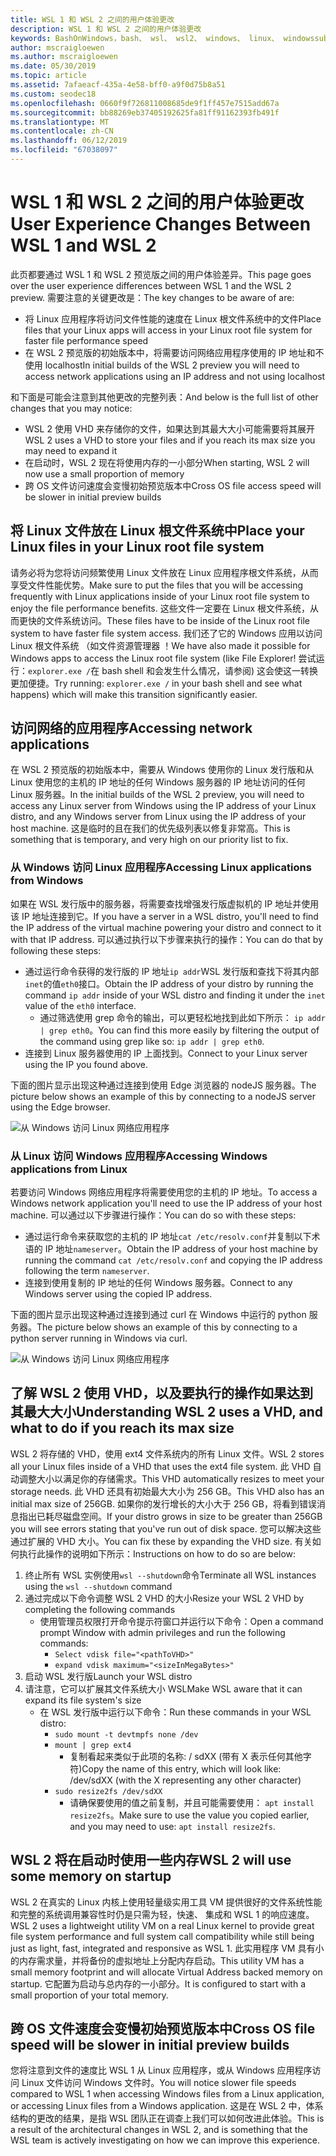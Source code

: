 ```yaml
---
title: WSL 1 和 WSL 2 之间的用户体验更改
description: WSL 1 和 WSL 2 之间的用户体验更改
keywords: BashOnWindows，bash、 wsl、 wsl2、 windows、 linux、 windowssubsystem、 ubuntu、 debian、 suse、 windows 10 的 windows 子系统
author: mscraigloewen
ms.author: mscraigloewen
ms.date: 05/30/2019
ms.topic: article
ms.assetid: 7afaeacf-435a-4e58-bff0-a9f0d75b8a51
ms.custom: seodec18
ms.openlocfilehash: 0660f9f726811008685de9f1ff457e7515add67a
ms.sourcegitcommit: bb88269eb37405192625fa81ff91162393fb491f
ms.translationtype: MT
ms.contentlocale: zh-CN
ms.lasthandoff: 06/12/2019
ms.locfileid: "67038097"
---
```

# <a name="user-experience-changes-between-wsl-1-and-wsl-2"></a><span data-ttu-id="13b85-104">WSL 1 和 WSL 2 之间的用户体验更改</span><span class="sxs-lookup"><span data-stu-id="13b85-104">User Experience Changes Between WSL 1 and WSL 2</span></span>

<span data-ttu-id="13b85-105">此页都要通过 WSL 1 和 WSL 2 预览版之间的用户体验差异。</span><span class="sxs-lookup"><span data-stu-id="13b85-105">This page goes over the user experience differences between WSL 1 and the WSL 2 preview.</span></span> <span data-ttu-id="13b85-106">需要注意的关键更改是：</span><span class="sxs-lookup"><span data-stu-id="13b85-106">The key changes to be aware of are:</span></span>

- <span data-ttu-id="13b85-107">将 Linux 应用程序将访问文件性能的速度在 Linux 根文件系统中的文件</span><span class="sxs-lookup"><span data-stu-id="13b85-107">Place files that your Linux apps will access in your Linux root file system for faster file performance speed</span></span>
- <span data-ttu-id="13b85-108">在 WSL 2 预览版的初始版本中，将需要访问网络应用程序使用的 IP 地址和不使用 localhost</span><span class="sxs-lookup"><span data-stu-id="13b85-108">In initial builds of the WSL 2 preview you will need to access network applications using an IP address and not using localhost</span></span>

<span data-ttu-id="13b85-109">和下面是可能会注意到其他更改的完整列表：</span><span class="sxs-lookup"><span data-stu-id="13b85-109">And below is the full list of other changes that you may notice:</span></span>

- <span data-ttu-id="13b85-110">WSL 2 使用 VHD 来存储你的文件，如果达到其最大大小可能需要将其展开</span><span class="sxs-lookup"><span data-stu-id="13b85-110">WSL 2 uses a VHD to store your files and if you reach its max size you may need to expand it</span></span>
- <span data-ttu-id="13b85-111">在启动时，WSL 2 现在将使用内存的一小部分</span><span class="sxs-lookup"><span data-stu-id="13b85-111">When starting, WSL 2 will now use a small proportion of memory</span></span>
- <span data-ttu-id="13b85-112">跨 OS 文件访问速度会变慢初始预览版本中</span><span class="sxs-lookup"><span data-stu-id="13b85-112">Cross OS file access speed will be slower in initial preview builds</span></span>

## <a name="place-your-linux-files-in-your-linux-root-file-system"></a><span data-ttu-id="13b85-113">将 Linux 文件放在 Linux 根文件系统中</span><span class="sxs-lookup"><span data-stu-id="13b85-113">Place your Linux files in your Linux root file system</span></span>
<span data-ttu-id="13b85-114">请务必将为您将访问频繁使用 Linux 文件放在 Linux 应用程序根文件系统，从而享受文件性能优势。</span><span class="sxs-lookup"><span data-stu-id="13b85-114">Make sure to put the files that you will be accessing frequently with Linux applications inside of your Linux root file system to enjoy the file performance benefits.</span></span> <span data-ttu-id="13b85-115">这些文件一定要在 Linux 根文件系统，从而更快的文件系统访问。</span><span class="sxs-lookup"><span data-stu-id="13b85-115">These files have to be inside of the Linux root file system to have faster file system access.</span></span> <span data-ttu-id="13b85-116">我们还了它的 Windows 应用以访问 Linux 根文件系统 （如文件资源管理器 ！</span><span class="sxs-lookup"><span data-stu-id="13b85-116">We have also made it possible for Windows apps to access the Linux root file system (like File Explorer!</span></span> <span data-ttu-id="13b85-117">尝试运行：`explorer.exe /`在 bash shell 和会发生什么情况，请参阅) 这会使这一转换更加便捷。</span><span class="sxs-lookup"><span data-stu-id="13b85-117">Try running: `explorer.exe /` in your bash shell and see what happens) which will make this transition significantly easier.</span></span> 

## <a name="accessing-network-applications"></a><span data-ttu-id="13b85-118">访问网络的应用程序</span><span class="sxs-lookup"><span data-stu-id="13b85-118">Accessing network applications</span></span>
<span data-ttu-id="13b85-119">在 WSL 2 预览版的初始版本中，需要从 Windows 使用你的 Linux 发行版和从 Linux 使用您的主机的 IP 地址的任何 Windows 服务器的 IP 地址访问的任何 Linux 服务器。</span><span class="sxs-lookup"><span data-stu-id="13b85-119">In the initial builds of the WSL 2 preview, you will need to access any Linux server from Windows using the IP address of your Linux distro, and any Windows server from Linux using the IP address of your host machine.</span></span> <span data-ttu-id="13b85-120">这是临时的且在我们的优先级列表以修复非常高。</span><span class="sxs-lookup"><span data-stu-id="13b85-120">This is something that is temporary, and very high on our priority list to fix.</span></span>

### <a name="accessing-linux-applications-from-windows"></a><span data-ttu-id="13b85-121">从 Windows 访问 Linux 应用程序</span><span class="sxs-lookup"><span data-stu-id="13b85-121">Accessing Linux applications from Windows</span></span>
<span data-ttu-id="13b85-122">如果在 WSL 发行版中的服务器，将需要查找增强发行版虚拟机的 IP 地址并使用该 IP 地址连接到它。</span><span class="sxs-lookup"><span data-stu-id="13b85-122">If you have a server in a WSL distro, you'll need to find the IP address of the virtual machine powering your distro and connect to it with that IP address.</span></span> <span data-ttu-id="13b85-123">可以通过执行以下步骤来执行的操作：</span><span class="sxs-lookup"><span data-stu-id="13b85-123">You can do that by following these steps:</span></span>

- <span data-ttu-id="13b85-124">通过运行命令获得的发行版的 IP 地址`ip addr`WSL 发行版和查找下将其内部`inet`的值`eth0`接口。</span><span class="sxs-lookup"><span data-stu-id="13b85-124">Obtain the IP address of your distro by running the command `ip addr` inside of your WSL distro and finding it under the `inet` value of the `eth0` interface.</span></span>
   - <span data-ttu-id="13b85-125">通过筛选使用 grep 命令的输出，可以更轻松地找到此如下所示： `ip addr | grep eth0`。</span><span class="sxs-lookup"><span data-stu-id="13b85-125">You can find this more easily by filtering the output of the command using grep like so: `ip addr | grep eth0`.</span></span>
- <span data-ttu-id="13b85-126">连接到 Linux 服务器使用的 IP 上面找到。</span><span class="sxs-lookup"><span data-stu-id="13b85-126">Connect to your Linux server using the IP you found above.</span></span>

<span data-ttu-id="13b85-127">下面的图片显示出现这种通过连接到使用 Edge 浏览器的 nodeJS 服务器。</span><span class="sxs-lookup"><span data-stu-id="13b85-127">The picture below shows an example of this by connecting to a nodeJS server using the Edge browser.</span></span>

![从 Windows 访问 Linux 网络应用程序](media/wsl2-network-w2l.jpg)

### <a name="accessing-windows-applications-from-linux"></a><span data-ttu-id="13b85-129">从 Linux 访问 Windows 应用程序</span><span class="sxs-lookup"><span data-stu-id="13b85-129">Accessing Windows applications from Linux</span></span>
<span data-ttu-id="13b85-130">若要访问 Windows 网络应用程序将需要使用您的主机的 IP 地址。</span><span class="sxs-lookup"><span data-stu-id="13b85-130">To access a Windows network application you'll need to use the IP address of your host machine.</span></span> <span data-ttu-id="13b85-131">可以通过以下步骤进行操作：</span><span class="sxs-lookup"><span data-stu-id="13b85-131">You can do so with these steps:</span></span>

- <span data-ttu-id="13b85-132">通过运行命令来获取您的主机的 IP 地址`cat /etc/resolv.conf`并复制以下术语的 IP 地址`nameserver`。</span><span class="sxs-lookup"><span data-stu-id="13b85-132">Obtain the IP address of your host machine by running the command `cat /etc/resolv.conf` and copying the IP address following the term `nameserver`.</span></span> 
- <span data-ttu-id="13b85-133">连接到使用复制的 IP 地址的任何 Windows 服务器。</span><span class="sxs-lookup"><span data-stu-id="13b85-133">Connect to any Windows server using the copied IP address.</span></span>

<span data-ttu-id="13b85-134">下面的图片显示出现这种通过连接到通过 curl 在 Windows 中运行的 python 服务器。</span><span class="sxs-lookup"><span data-stu-id="13b85-134">The picture below shows an example of this by connecting to a python server running in Windows via curl.</span></span> 

![从 Windows 访问 Linux 网络应用程序](media/wsl2-network-l2w.png)

## <a name="understanding-wsl-2-uses-a-vhd-and-what-to-do-if-you-reach-its-max-size"></a><span data-ttu-id="13b85-136">了解 WSL 2 使用 VHD，以及要执行的操作如果达到其最大大小</span><span class="sxs-lookup"><span data-stu-id="13b85-136">Understanding WSL 2 uses a VHD, and what to do if you reach its max size</span></span>
<span data-ttu-id="13b85-137">WSL 2 将存储的 VHD，使用 ext4 文件系统内的所有 Linux 文件。</span><span class="sxs-lookup"><span data-stu-id="13b85-137">WSL 2 stores all your Linux files inside of a VHD that uses the ext4 file system.</span></span> <span data-ttu-id="13b85-138">此 VHD 自动调整大小以满足你的存储需求。</span><span class="sxs-lookup"><span data-stu-id="13b85-138">This VHD automatically resizes to meet your storage needs.</span></span> <span data-ttu-id="13b85-139">此 VHD 还具有初始最大大小为 256 GB。</span><span class="sxs-lookup"><span data-stu-id="13b85-139">This VHD also has an initial max size of 256GB.</span></span> <span data-ttu-id="13b85-140">如果你的发行增长的大小大于 256 GB，将看到错误消息指出已耗尽磁盘空间。</span><span class="sxs-lookup"><span data-stu-id="13b85-140">If your distro grows in size to be greater than 256GB you will see errors stating that you've run out of disk space.</span></span> <span data-ttu-id="13b85-141">您可以解决这些通过扩展的 VHD 大小。</span><span class="sxs-lookup"><span data-stu-id="13b85-141">You can fix these by expanding the VHD size.</span></span> <span data-ttu-id="13b85-142">有关如何执行此操作的说明如下所示：</span><span class="sxs-lookup"><span data-stu-id="13b85-142">Instructions on how to do so are below:</span></span>

1. <span data-ttu-id="13b85-143">终止所有 WSL 实例使用`wsl --shutdown`命令</span><span class="sxs-lookup"><span data-stu-id="13b85-143">Terminate all WSL instances using the `wsl --shutdown` command</span></span>
2. <span data-ttu-id="13b85-144">通过完成以下命令调整 WSL 2 VHD 的大小</span><span class="sxs-lookup"><span data-stu-id="13b85-144">Resize your WSL 2 VHD by completing the following commands</span></span>
   - <span data-ttu-id="13b85-145">使用管理员权限打开命令提示符窗口并运行以下命令：</span><span class="sxs-lookup"><span data-stu-id="13b85-145">Open a command prompt Window with admin privileges and run the following commands:</span></span>
      - `Select vdisk file="<pathToVHD>"`
      - `expand vdisk maximum="<sizeInMegaBytes>"`
3. <span data-ttu-id="13b85-146">启动 WSL 发行版</span><span class="sxs-lookup"><span data-stu-id="13b85-146">Launch your WSL distro</span></span>
4. <span data-ttu-id="13b85-147">请注意，它可以扩展其文件系统大小 WSL</span><span class="sxs-lookup"><span data-stu-id="13b85-147">Make WSL aware that it can expand its file system's size</span></span>
   - <span data-ttu-id="13b85-148">在 WSL 发行版中运行以下命令：</span><span class="sxs-lookup"><span data-stu-id="13b85-148">Run these commands in your WSL distro:</span></span>
      - `sudo mount -t devtmpfs none /dev`
      - `mount | grep ext4`
         - <span data-ttu-id="13b85-149">复制看起来类似于此项的名称: / sdXX (带有 X 表示任何其他字符)</span><span class="sxs-lookup"><span data-stu-id="13b85-149">Copy the name of this entry, which will look like: /dev/sdXX (with the X representing any other character)</span></span>
      - `sudo resize2fs /dev/sdXX`
         - <span data-ttu-id="13b85-150">请确保要使用的值之前复制，并且可能需要使用： `apt install resize2fs`。</span><span class="sxs-lookup"><span data-stu-id="13b85-150">Make sure to use the value you copied earlier, and you may need to use: `apt install resize2fs`.</span></span>

## <a name="wsl-2-will-use-some-memory-on-startup"></a><span data-ttu-id="13b85-151">WSL 2 将在启动时使用一些内存</span><span class="sxs-lookup"><span data-stu-id="13b85-151">WSL 2 will use some memory on startup</span></span>
<span data-ttu-id="13b85-152">WSL 2 在真实的 Linux 内核上使用轻量级实用工具 VM 提供很好的文件系统性能和完整的系统调用兼容性时仍是只需为轻，快速、 集成和 WSL 1 的响应速度。</span><span class="sxs-lookup"><span data-stu-id="13b85-152">WSL 2 uses a lightweight utility VM on a real Linux kernel to provide great file system performance and full system call compatibility while still being just as light, fast, integrated and responsive as WSL 1.</span></span> <span data-ttu-id="13b85-153">此实用程序 VM 具有小的内存需求量，并将备份的虚拟地址上分配内存启动。</span><span class="sxs-lookup"><span data-stu-id="13b85-153">This utility VM has a small memory footprint and will allocate Virtual Address backed memory on startup.</span></span> <span data-ttu-id="13b85-154">它配置为启动与总内存的一小部分。</span><span class="sxs-lookup"><span data-stu-id="13b85-154">It is configured to start with a small proportion of your total memory.</span></span>

## <a name="cross-os-file-speed-will-be-slower-in-initial-preview-builds"></a><span data-ttu-id="13b85-155">跨 OS 文件速度会变慢初始预览版本中</span><span class="sxs-lookup"><span data-stu-id="13b85-155">Cross OS file speed will be slower in initial preview builds</span></span>
<span data-ttu-id="13b85-156">您将注意到文件的速度比 WSL 1 从 Linux 应用程序，或从 Windows 应用程序访问 Linux 文件访问 Windows 文件时。</span><span class="sxs-lookup"><span data-stu-id="13b85-156">You will notice slower file speeds compared to WSL 1 when accessing Windows files from a Linux application, or accessing Linux files from a Windows application.</span></span> <span data-ttu-id="13b85-157">这是在 WSL 2 中，体系结构的更改的结果，是指 WSL 团队正在调查上我们可以如何改进此体验。</span><span class="sxs-lookup"><span data-stu-id="13b85-157">This is a result of the architectural changes in WSL 2, and is something that the WSL team is actively investigating on how we can improve this experience.</span></span>